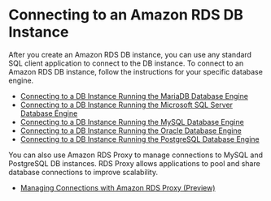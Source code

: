 # Connecting to an Amazon RDS DB Instance<a name="CHAP_CommonTasks.Connect"></a>

After you create an Amazon RDS DB instance, you can use any standard SQL client application to connect to the DB instance\. To connect to an Amazon RDS DB instance, follow the instructions for your specific database engine\. 
+ [Connecting to a DB Instance Running the MariaDB Database Engine](USER_ConnectToMariaDBInstance.md)
+ [Connecting to a DB Instance Running the Microsoft SQL Server Database Engine](USER_ConnectToMicrosoftSQLServerInstance.md)
+ [Connecting to a DB Instance Running the MySQL Database Engine](USER_ConnectToInstance.md)
+ [Connecting to a DB Instance Running the Oracle Database Engine](USER_ConnectToOracleInstance.md)
+ [Connecting to a DB Instance Running the PostgreSQL Database Engine](USER_ConnectToPostgreSQLInstance.md)

You can also use Amazon RDS Proxy to manage connections to MySQL and PostgreSQL DB instances\. RDS Proxy allows applications to pool and share database connections to improve scalability\. 
+ [Managing Connections with Amazon RDS Proxy \(Preview\)](rds-proxy.md)